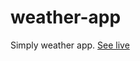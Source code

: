 # weather-app
Simply weather app.
<a href="https://fierce-chamber-13965.herokuapp.com/">See live</a>